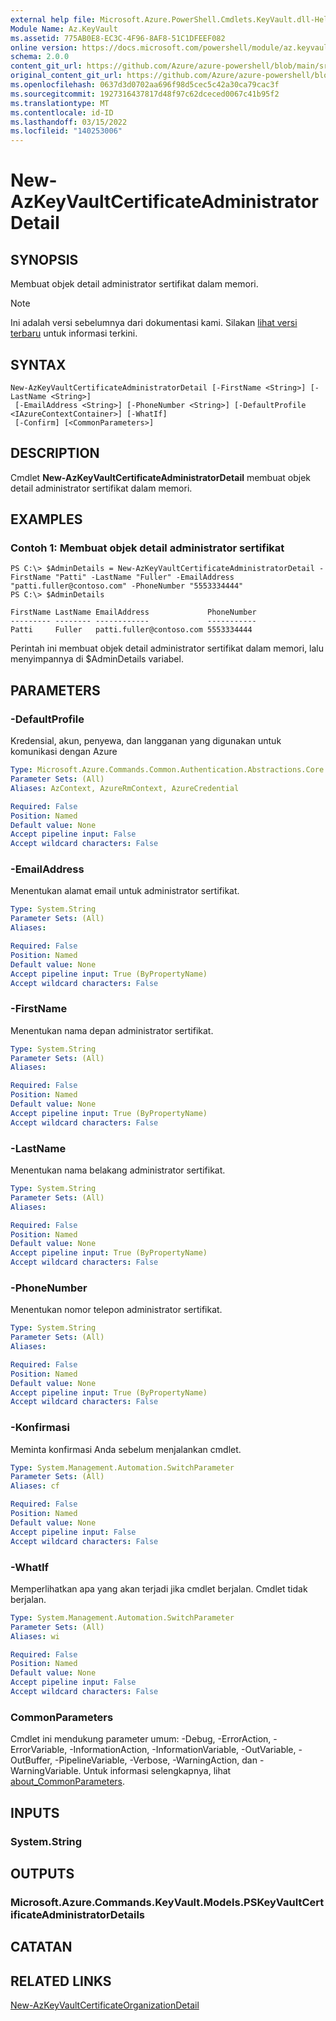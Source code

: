 ```yaml
---
external help file: Microsoft.Azure.PowerShell.Cmdlets.KeyVault.dll-Help.xml
Module Name: Az.KeyVault
ms.assetid: 775AB0E8-EC3C-4F96-8AF8-51C1DFEEF082
online version: https://docs.microsoft.com/powershell/module/az.keyvault/new-azkeyvaultcertificateadministratordetail
schema: 2.0.0
content_git_url: https://github.com/Azure/azure-powershell/blob/main/src/KeyVault/KeyVault/help/New-AzKeyVaultCertificateAdministratorDetail.md
original_content_git_url: https://github.com/Azure/azure-powershell/blob/main/src/KeyVault/KeyVault/help/New-AzKeyVaultCertificateAdministratorDetail.md
ms.openlocfilehash: 0637d3d0702aa696f98d5cec5c42a30ca79cac3f
ms.sourcegitcommit: 1927316437817d48f97c62dceced0067c41b95f2
ms.translationtype: MT
ms.contentlocale: id-ID
ms.lasthandoff: 03/15/2022
ms.locfileid: "140253006"
---
```

# New-AzKeyVaultCertificateAdministratorDetail

## SYNOPSIS
Membuat objek detail administrator sertifikat dalam memori.

> [!NOTE]
>Ini adalah versi sebelumnya dari dokumentasi kami. Silakan [lihat versi terbaru](/powershell/module/az.keyvault/new-azkeyvaultcertificateadministratordetail) untuk informasi terkini.

## SYNTAX

```
New-AzKeyVaultCertificateAdministratorDetail [-FirstName <String>] [-LastName <String>]
 [-EmailAddress <String>] [-PhoneNumber <String>] [-DefaultProfile <IAzureContextContainer>] [-WhatIf]
 [-Confirm] [<CommonParameters>]
```

## DESCRIPTION
Cmdlet **New-AzKeyVaultCertificateAdministratorDetail** membuat objek detail administrator sertifikat dalam memori.

## EXAMPLES

### Contoh 1: Membuat objek detail administrator sertifikat
```
PS C:\> $AdminDetails = New-AzKeyVaultCertificateAdministratorDetail -FirstName "Patti" -LastName "Fuller" -EmailAddress "patti.fuller@contoso.com" -PhoneNumber "5553334444"
PS C:\> $AdminDetails

FirstName LastName EmailAddress             PhoneNumber
--------- -------- ------------             -----------
Patti     Fuller   patti.fuller@contoso.com 5553334444
```

Perintah ini membuat objek detail administrator sertifikat dalam memori, lalu menyimpannya di $AdminDetails variabel.

## PARAMETERS

### -DefaultProfile
Kredensial, akun, penyewa, dan langganan yang digunakan untuk komunikasi dengan Azure

```yaml
Type: Microsoft.Azure.Commands.Common.Authentication.Abstractions.Core.IAzureContextContainer
Parameter Sets: (All)
Aliases: AzContext, AzureRmContext, AzureCredential

Required: False
Position: Named
Default value: None
Accept pipeline input: False
Accept wildcard characters: False
```

### -EmailAddress
Menentukan alamat email untuk administrator sertifikat.

```yaml
Type: System.String
Parameter Sets: (All)
Aliases:

Required: False
Position: Named
Default value: None
Accept pipeline input: True (ByPropertyName)
Accept wildcard characters: False
```

### -FirstName
Menentukan nama depan administrator sertifikat.

```yaml
Type: System.String
Parameter Sets: (All)
Aliases:

Required: False
Position: Named
Default value: None
Accept pipeline input: True (ByPropertyName)
Accept wildcard characters: False
```

### -LastName
Menentukan nama belakang administrator sertifikat.

```yaml
Type: System.String
Parameter Sets: (All)
Aliases:

Required: False
Position: Named
Default value: None
Accept pipeline input: True (ByPropertyName)
Accept wildcard characters: False
```

### -PhoneNumber
Menentukan nomor telepon administrator sertifikat.

```yaml
Type: System.String
Parameter Sets: (All)
Aliases:

Required: False
Position: Named
Default value: None
Accept pipeline input: True (ByPropertyName)
Accept wildcard characters: False
```

### -Konfirmasi
Meminta konfirmasi Anda sebelum menjalankan cmdlet.

```yaml
Type: System.Management.Automation.SwitchParameter
Parameter Sets: (All)
Aliases: cf

Required: False
Position: Named
Default value: None
Accept pipeline input: False
Accept wildcard characters: False
```

### -WhatIf
Memperlihatkan apa yang akan terjadi jika cmdlet berjalan.
Cmdlet tidak berjalan.

```yaml
Type: System.Management.Automation.SwitchParameter
Parameter Sets: (All)
Aliases: wi

Required: False
Position: Named
Default value: None
Accept pipeline input: False
Accept wildcard characters: False
```

### CommonParameters
Cmdlet ini mendukung parameter umum: -Debug, -ErrorAction, -ErrorVariable, -InformationAction, -InformationVariable, -OutVariable, -OutBuffer, -PipelineVariable, -Verbose, -WarningAction, dan -WarningVariable. Untuk informasi selengkapnya, lihat [about_CommonParameters](http://go.microsoft.com/fwlink/?LinkID=113216).

## INPUTS

### System.String

## OUTPUTS

### Microsoft.Azure.Commands.KeyVault.Models.PSKeyVaultCertificateAdministratorDetails

## CATATAN

## RELATED LINKS

[New-AzKeyVaultCertificateOrganizationDetail](./New-AzKeyVaultCertificateOrganizationDetail.md)

